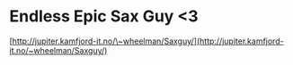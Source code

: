 <!--
id: 3584011112
link: http://tumblr.atmos.org/post/3584011112/endless-epic-sax-guy
slug: endless-epic-sax-guy
date: Tue Mar 01 2011 09:14:17 GMT-0800 (PST)
publish: 2011-03-01
tags: 
title: Endless Epic Sax Guy <3
-->


Endless Epic Sax Guy <3
=======================

[http://jupiter.kamfjord-it.no/\~wheelman/Saxguy/](http://jupiter.kamfjord-it.no/~wheelman/Saxguy/)

